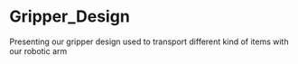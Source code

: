 # Gripper_Design
Presenting our gripper design used to transport different kind of items with our robotic arm
